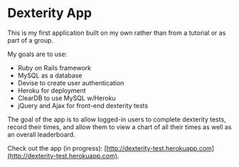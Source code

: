 # Dexterity App

This is my first application built on my own rather than from a tutorial or as part of a group.

My goals are to use:
-  Ruby on Rails framework
-  MySQL as a database
-  Devise to create user authentication
-  Heroku for deployment
-  ClearDB to use MySQL w/Heroku
-  jQuery and Ajax for front-end dexterity tests

The goal of the app is to allow logged-in users to complete dexterity tests, record their times, and allow them to view a chart of all their times as well as an overall leaderboard.

Check out the app (in progress): [http://dexterity-test.herokuapp.com](http://dexterity-test.herokuapp.com).